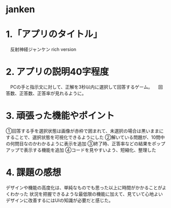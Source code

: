 # janken

# 1.「アプリのタイトル」
　反射神経ジャンケン rich version
 
# 2. アプリの説明40字程度
　PCの手と指示文に対して、正解を3秒以内に選択して回答するゲーム。
　回答数、正答数、正答率が見れるように。
 
# 3. 頑張った機能やポイント
①回答する手を選択状態は画像が赤枠で囲まれて、未選択の場合は黒いままにすることで、選択状態を可視化できるようにした
②解いている問題が、10問中の何問目なのかわかるように表示を追加
③終了時、正答率などの結果をポップアップで表示する機能を追加
④コードを見やすいよう、短縮化、整理した
 
# 4. 課題の感想
デザインや機能の高度化は、単純なものでも思った以上に時間がかかることがよくわかった
状況を把握できるような最低限の機能に加えて、見ていて心地よいデザインに改善するにはUIの知識が必要だと感じた。
